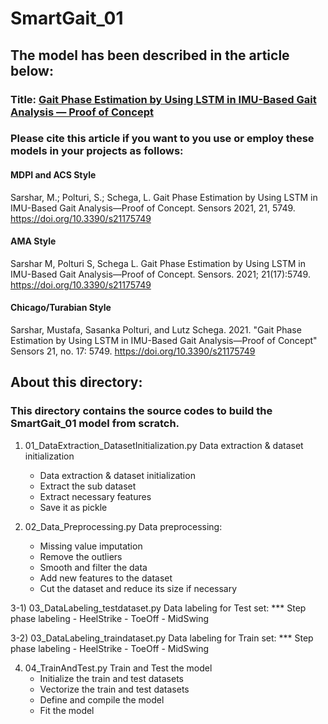 # SmartGait_01
## The model has been described in the article below:
### Title: [Gait Phase Estimation by Using LSTM in IMU-Based Gait Analysis — Proof of Concept](https://www.mdpi.com/1424-8220/21/17/5749)

### Please cite this article if you want to you use or employ these models in your projects as follows:
#### MDPI and ACS Style
Sarshar, M.; Polturi, S.; Schega, L. Gait Phase Estimation by Using LSTM in IMU-Based Gait Analysis—Proof of Concept. Sensors 2021, 21, 5749. https://doi.org/10.3390/s21175749

#### AMA Style
Sarshar M, Polturi S, Schega L. Gait Phase Estimation by Using LSTM in IMU-Based Gait Analysis—Proof of Concept. Sensors. 2021; 21(17):5749. https://doi.org/10.3390/s21175749

#### Chicago/Turabian Style
Sarshar, Mustafa, Sasanka Polturi, and Lutz Schega. 2021. "Gait Phase Estimation by Using LSTM in IMU-Based Gait Analysis—Proof of Concept" Sensors 21, no. 17: 5749. https://doi.org/10.3390/s21175749

## About this directory:
### This directory contains the source codes to build the SmartGait_01 model from scratch.

1) 01_DataExtraction_DatasetInitialization.py
Data extraction & dataset initialization
   - Data extraction & dataset initialization
   - Extract the sub dataset 
   - Extract necessary features
   - Save it as pickle

2) 02_Data_Preprocessing.py
Data preprocessing:
   - Missing value imputation
   - Remove the outliers
   - Smooth and filter the data
   - Add new features to the dataset
   - Cut the dataset and reduce its size if necessary

3-1) 03_DataLabeling_testdataset.py
Data labeling for Test set:
   *** Step phase labeling
       - HeelStrike
       - ToeOff
       - MidSwing

3-2) 03_DataLabeling_traindataset.py
Data labeling for Train set:
   *** Step phase labeling
       - HeelStrike
       - ToeOff
       - MidSwing

4) 04_TrainAndTest.py
Train and Test the model
    - Initialize the train and test datasets
    - Vectorize the train and test datasets
    - Define and compile the model
    - Fit the model
